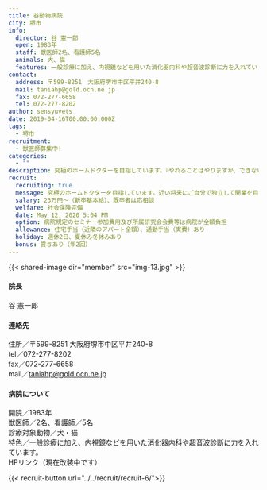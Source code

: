 ```yaml
---
title: 谷動物病院
city: 堺市
info:
  director: 谷 憲一郎
  open: 1983年
  staff: 獣医師2名、看護師5名
  animals: 犬、猫
  features: 一般診療に加え、内視鏡などを用いた消化器内科や超音波診断に力を入れています。
contact:
  address: 〒599-8251　大阪府堺市中区平井240-8
  mail: taniahp@gold.ocn.ne.jp
  fax: 072-277-6658
  tel: 072-277-8202
author: sensyuvets
date: 2019-04-16T00:00:00.000Z
tags:
  - 堺市
recruitment:
  - 獣医師募集中!
categories:
  - ""
description: 究極のホームドクターを目指しています。『やれることはやりますが、できないことはやりません。』が基本方針です。獣医療に対して常に最新の知見を取り入れることはもちろん、病気のことだけでなく、どんなことでも気軽にお話いただける親しみやすい雰囲気を大切にしています。
recruit:
  recruiting: true
  message: 究極のホームドクターを目指しています。近い将来にご自分で独立して開業を目指しておられる方を希望しています。院長他獣医師1名、AHT6名。
  salary: 23万円～（新卒基本給）、既卒者は応相談
  welfare: 社会保険完備
  date: May 12, 2020 5:04 PM
  option: 病院規定のセミナー参加費用及び所属研究会会費等は病院が全額負担
  allowance: 住宅手当（近隣のアパート全額）、通勤手当（実費）あり
  holiday: 週休2日、夏休み冬休みあり
  bonus: 賞与あり（年2回）
---
```


{{< shared-image dir="member" src="img-13.jpg" >}}

#### 院長
谷 憲一郎

#### 連絡先
住所／〒599-8251 大阪府堺市中区平井240-8  
tel／072-277-8202  
fax／072-277-6658  
mail／taniahp@gold.ocn.ne.jp

#### 病院について
開院／1983年  
獣医師／2名、看護師／5名  
診療対象動物／犬・猫  
特色／一般診療に加え、内視鏡などを用いた消化器内科や超音波診断に力を入れています。  
HPリンク（現在改装中です）

{{< recruit-button url="../../recruit/recruit-6/">}}
